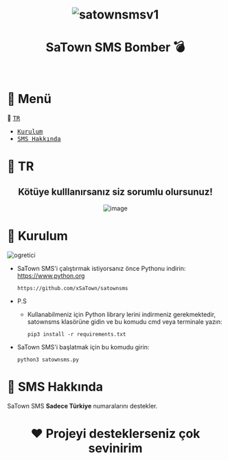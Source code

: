 <div align="center">

# ![satownsmsv1](https://github.com/user-attachments/assets/1e18bae2-369b-4c43-8de0-5af655fc8559)


# SaTown SMS Bomber 💣

​​​​​​</br>

</div>

# 📌 Menü

📌 [<kbd>TR</kbd>](#-en)
- [<kbd>Kurulum</kbd>](#-installation)
- [<kbd>SMS Hakkında</kbd>](#-sms-info)

# 📌 TR

<div align="center">
  
  ## **Kötüye kulllanırsanız siz sorumlu olursunuz!**
  ![image](https://github.com/user-attachments/assets/1caac044-8e34-4696-af36-d02d2a0c366c)

</div>

# 📌 Kurulum

![ogretici](https://github.com/user-attachments/assets/fbd06cbd-0b9e-48be-accf-8ff2ac1c056b)

- SaTown SMS'i çalıştırmak istiyorsanız önce Pythonu indirin: https://www.python.org


  ```
  https://github.com/xSaTown/satownsms
  ```

- P.S
  - Kullanabilmeniz için Python library lerini indirmeniz gerekmektedir, satownsms klasörüne gidin ve bu komudu cmd veya terminale yazın:  


    ```
    pip3 install -r requirements.txt
    ```

- SaTown SMS'i başlatmak için bu komudu girin:


  ```
  python3 satownsms.py
  ```

# 📌 SMS Hakkında

SaTown SMS **Sadece Türkiye** numaralarını destekler.


<div align="center">
  
# ❤️ Projeyi desteklerseniz çok sevinirim

</div>
